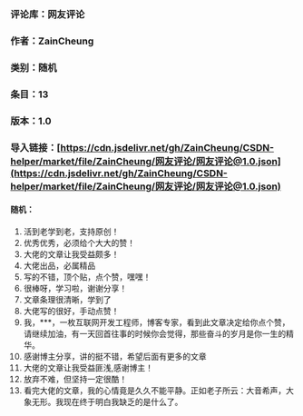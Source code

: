 ### 评论库：网友评论 

### 作者：ZainCheung

### 类别：随机

### 条目：13

### 版本：1.0

### 导入链接：[https://cdn.jsdelivr.net/gh/ZainCheung/CSDN-helper/market/file/ZainCheung/网友评论/网友评论@1.0.json](https://cdn.jsdelivr.net/gh/ZainCheung/CSDN-helper/market/file/ZainCheung/网友评论/网友评论@1.0.json)

#### 随机：

1. 活到老学到老，支持原创！
2. 优秀优秀，必须给个大大的赞！
3. 大佬的文章让我受益颇多！
4. 大佬出品，必属精品
5. 写的不错，顶个贴，点个赞，嘿嘿！
6. 很棒呀，学习啦，谢谢分享！
7. 文章条理很清晰，学到了
8. 大佬写的很好，手动点赞！
9. 我，***，一枚互联网开发工程师，博客专家，看到此文章决定给你点个赞，请继续加油，有一天回首往事的时候你会觉得，那些奋斗的岁月是你一生的精华。
10. 感谢博主分享，讲的挺不错，希望后面有更多的文章
11. 大佬的文章让我受益匪浅,感谢博主！
12. 放弃不难，但坚持一定很酷！
13. 看完大佬的文章，我的心情竟是久久不能平静。正如老子所云：大音希声，大象无形。我现在终于明白我缺乏的是什么了。